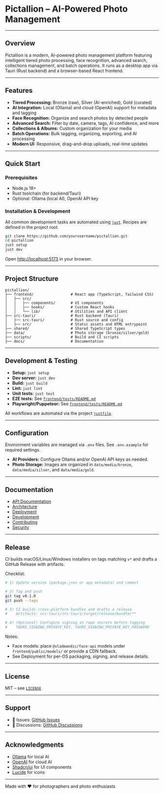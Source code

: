 # Pictallion – AI-Powered Photo Management

---

## Overview

Pictallion is a modern, AI-powered photo management platform featuring intelligent tiered photo processing, face recognition, advanced search, collections management, and batch operations. It runs as a desktop app via Tauri (Rust backend) and a browser-based React frontend.

---

## Features

- **Tiered Processing:** Bronze (raw), Silver (AI-enriched), Gold (curated)
- **AI Integration:** Local (Ollama) and cloud (OpenAI) support for metadata and tagging
- **Face Recognition:** Organize and search photos by detected people
- **Advanced Search:** Filter by date, camera, tags, AI confidence, and more
- **Collections & Albums:** Custom organization for your media
- **Batch Operations:** Bulk tagging, organizing, exporting, and AI processing
- **Modern UI:** Responsive, drag-and-drop uploads, real-time updates

---

## Quick Start

### Prerequisites

- Node.js 18+
- Rust toolchain (for backend/Tauri)
- Optional: Ollama (local AI), OpenAI API key

### Installation & Development

All common development tasks are automated using [`just`](justfile:1). Recipes are defined in the project root.

```bash
git clone https://github.com/yourusername/pictallion.git
cd pictallion
just setup
just dev
```

Open [http://localhost:5173](http://localhost:5173) in your browser.

---

## Project Structure

```
pictallion/
├── frontend/                 # React app (TypeScript, Tailwind CSS)
│   ├── src/
│   │   ├── components/       # UI components
│   │   ├── hooks/            # Custom React hooks
│   │   └── lib/              # Utilities and API client
├── src-tauri/                # Rust backend (Tauri)
│   ├── src-tauri/            # Rust source and config
│   ├── src/                  # Static assets and HTML entrypoint
├── shared/                   # Shared TypeScript types
├── data/                     # Photo storage (bronze/silver/gold)
├── scripts/                  # Build and CI scripts
├── docs/                     # Documentation
```

---

## Development & Testing

- **Setup:** `just setup`
- **Dev server:** `just dev`
- **Build:** `just build`
- **Lint:** `just lint`
- **Unit tests:** `just test`
- **E2E tests:** See [`frontend/tests/README.md`](frontend/tests/README.md:1)
- **Playwright/Puppeteer:** See [`frontend/tests/README.md`](frontend/tests/README.md:1)

All workflows are automated via the project [`justfile`](justfile:1).

---

## Configuration

Environment variables are managed via `.env` files. See `.env.example` for required settings.

- **AI Providers:** Configure Ollama and/or OpenAI API keys as needed.
- **Photo Storage:** Images are organized in `data/media/bronze`, `data/media/silver`, and `data/media/gold`.

---

## Documentation

- [API Documentation](API_DOCUMENTATION.md:1)
- [Architecture](ARCHITECTURE.md:1)
- [Deployment](DEPLOYMENT.md:1)
- [Development](DEVELOPMENT.md:1)
- [Contributing](CONTRIBUTING.md:1)
- [Security](SECURITY.md:1)

---

## Release

CI builds macOS/Linux/Windows installers on tags matching `v*` and drafts a GitHub Release with artifacts.

Checklist:

```bash
# 1) Update version (package.json or app metadata) and commit

# 2) Tag and push
git tag v0.1.0
git push --tags

# 3) CI builds cross-platform bundles and drafts a release
#    Artifacts: src-tauri/src-tauri/target/release/bundle/**

# 4) (Optional) Configure signing in repo secrets before tagging
#    TAURI_SIGNING_PRIVATE_KEY, TAURI_SIGNING_PRIVATE_KEY_PASSWORD
```

Notes:
- Face models: place `@vladmandic/face-api` models under `frontend/public/models/` or provide a CDN fallback.
- See Deployment for per-OS packaging, signing, and release details.

---

## License

MIT – see [`LICENSE`](LICENSE:1)

---

## Support

- 🐛 Issues: [GitHub Issues](https://github.com/yourusername/pictallion/issues)
- 💬 Discussions: [GitHub Discussions](https://github.com/yourusername/pictallion/discussions)

---

## Acknowledgments

- [Ollama](https://ollama.ai) for local AI
- [OpenAI](https://openai.com) for cloud AI
- [Shadcn/ui](https://ui.shadcn.com) for UI components
- [Lucide](https://lucide.dev) for icons

---

Made with ❤️ for photographers and photo enthusiasts
